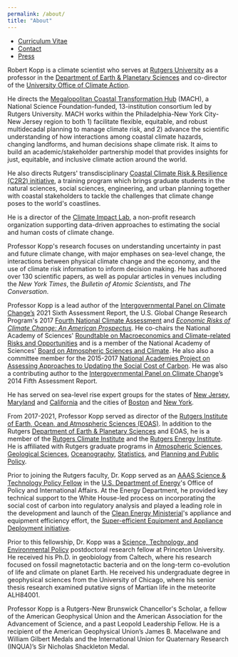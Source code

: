```yaml
---
permalink: /about/
title: "About"
---
```


* [Curriculum Vitae](/assets/cv.pdf)
* [Contact](/contact/)
* [Press](http://www.google.com/search?hl=en&gl=us&tbm=nws&q=%22Robert+Kopp%22+OR+%22Bob+Kopp%22+Rutgers)

Robert Kopp is a climate scientist who serves at [Rutgers University](http://www.rutgers.edu/) as a professor in the [Department of Earth & Planetary Sciences](http://geology.rutgers.edu/) and co-director of the [University Office of Climate Action](https://www.rutgers.edu/strategy/office-of-climate-action).  

He directs the [Megalopolitan Coastal Transformation Hub](https://www.coastalhub.org/) (MACH), a National Science Foundation-funded, 13-institution consortium led by Rutgers University. MACH works within the Philadelphia-New York City-New Jersey region to both 1) facilitate flexible, equitable, and robust multidecadal planning to manage climate risk, and 2) advance the scientific understanding of how interactions among coastal climate hazards, changing landforms, and human decisions shape climate risk.  It aims to build an academic/stakeholder partnership model that provides insights for just, equitable, and inclusive climate action around the world. 

He also directs Rutgers' transdisciplinary [Coastal Climate Risk & Resilience (C2R2) initiative](http://c2r2.rutgers.edu), a training program which brings graduate students in the natural sciences, social sciences, engineering, and urban planning together with coastal stakeholders to tackle the challenges that climate change poses to the world's coastlines.

He is a director of the [Climate Impact Lab](http://www.impactlab.org), a non-profit research organization supporting data-driven approaches to estimating the social and human costs of climate change.

Professor Kopp's research focuses on understanding uncertainty in past and future climate change, with major emphases on sea-level change, the interactions between physical climate change and the economy, and the use of climate risk information to inform decision making. He has authored over 130 scientific papers, as well as  popular articles in venues including the _New York Times_, the _Bulletin of Atomic Scientists_, and _The Conversation_.

Professor Kopp is a lead author of the [Intergovernmental Panel on Climate Change’s](http://www.ipcc.ch/) 2021 Sixth Assessment Report, the U.S. Global Change Research Program's 2017 [Fourth National Climate Assessment](https://science2017.globalchange.gov) and [_Economic Risks of Climate Change: An American Prospectus_](http://www.climateprospectus.org/).  He co-chairs the National Academy of Sciences' [Roundtable on Macroeconomics and Climate-related Risks and Opportunities](https://www.nationalacademies.org/our-work/roundtable-on-macroeconomics-and-climate-related-risks-and-opportunities) and is a member of the National Academy of Sciences' [Board on Atmospheric Sciences and Climate](http://www.dels.nas.edu/basc/). He also also a committee member for the 2015-2017 [National Academies Project on Assessing Approaches to Updating the Social Cost of Carbon](https://www.nap.edu/catalog/24651/valuing-climate-damages-updating-estimation-of-the-social-cost-of). He was also a contributing author to the [Intergovernmental Panel on Climate Change](http://www.ipcc.ch)’s 2014 Fifth Assessment Report. 

He has served on sea-level rise expert groups for the states of [New Jersey](https://climatechange.rutgers.edu/resources/climate-change-and-new-jersey), [Maryland](http://www.umces.edu/sea-level) and [California](http://www.oceansciencetrust.org/projects/updating-californias-sea-level-rise-guidance/) and the cities of [Boston](https://www.boston.gov/departments/environment/climate-ready-boston) and [New York](http://www1.nyc.gov/site/orr/challenges/nyc-panel-on-climate-change.page).

From 2017-2021, Professor Kopp served as director of the [Rutgers Institute of Earth, Ocean, and Atmospheric Sciences (EOAS)](http://eoas.rutgers.edu/). 
In addition to the Rutgers  [Department of Earth & Planetary Sciences](http://geology.rutgers.edu/) and EOAS,
he is a member of the [Rutgers Climate Institute](http://climatechange.rutgers.edu) and the [Rutgers Energy Institute](http://rei.rutgers.edu/). He is affiliated with Rutgers graduate programs in [Atmospheric Sciences](http://atmos.rutgers.edu), [Geological Sciences](http://eps.rutgers.edu), [Oceanography](http://marine.rutgers.edu), [Statistics](http://statistics.rutgers.edu), and [Planning and Public Policy](http://policy.rutgers.edu/).

Prior to joining the Rutgers faculty, Dr. Kopp served as an [AAAS Science & Technology Policy Fellow](http://fellowships.aaas.org/) in the
[U.S. Department of Energy](http://www.energy.gov)'s Office of Policy and International Affairs. At the Energy Department, he provided key technical support to the White House-led process on incorporating the social cost of carbon into regulatory analysis and played a leading role in the development and launch of the [Clean Energy Ministerial](http://www.cleanenergyministerial.org)'s appliance and equipment efficiency effort, the [Super-efficient Equipment and Appliance Deployment initiative](http://www.superefficient.org).

Prior to this fellowship, Dr. Kopp was a [Science, Technology, and Environmental Policy](http://www.princeton.edu/step/) postdoctoral research fellow at Princeton University. He received his Ph.D. in geobiology from Caltech, where his research focused on fossil magnetotactic bacteria and on the long-term co-evolution of life and climate on planet Earth. He received his undergraduate degree in geophysical sciences from the University of Chicago, where his senior thesis research examined putative signs of Martian life in the meteorite ALH84001.

Professor Kopp is a Rutgers-New Brunswick Chancellor's Scholar, a fellow of the American Geophysical Union and the American Association for the Advancement of Science, and a past Leopold Leadership Fellow. He is a recipient of the American Geophysical Union’s James B. Macelwane and William Gilbert Medals and the International Union for Quaternary Research (INQUA)’s Sir Nicholas Shackleton Medal.